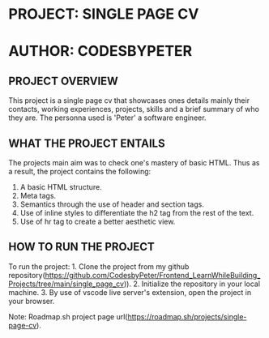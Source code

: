 # PROJECT: SINGLE PAGE CV
# AUTHOR: CODESBYPETER
## PROJECT OVERVIEW
This project is a single page cv that showcases ones details mainly their contacts, working experiences, projects, skills and a brief summary of who they are. The personna used is 'Peter' a software engineer.
## WHAT THE PROJECT ENTAILS
The projects main aim was to check one's mastery of basic HTML. Thus as a result, the project contains the following:
   1. A basic HTML structure.
   2. Meta tags.
   3. Semantics through the use of header and section tags.
   4. Use of inline styles to differentiate the h2 tag from the rest of the text.
   5. Use of hr tag to create a better aesthetic view.
## HOW TO RUN THE PROJECT
To run the project:
    1. Clone the project from my github repository(https://github.com/CodesbyPeter/Frontend_LearnWhileBuilding_Projects/tree/main/single_page_cv)).
    2. Initialize the repository in your local machine.
    3. By use of vscode live server's extension, open the project in your browser.
    
Note: Roadmap.sh project page url(https://roadmap.sh/projects/single-page-cv).
